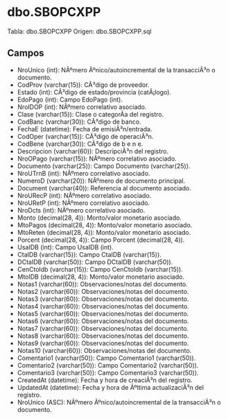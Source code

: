 ﻿# dbo.SBOPCXPP

Tabla: dbo.SBOPCXPP
Origen: dbo.SBOPCXPP.sql

## Campos

- NroUnico (int): NÃºmero Ãºnico/autoincremental de la transacciÃ³n o documento.
- CodProv (varchar(15)): CÃ³digo de proveedor.
- Estado (int): CÃ³digo de estado/provincia (catÃ¡logo).
- EdoPago (int): Campo EdoPago (int).
- NroIDOP (int): NÃºmero correlativo asociado.
- Clase (varchar(15)): Clase o categorÃ­a del registro.
- CodBanc (varchar(30)): CÃ³digo de banco.
- FechaE (datetime): Fecha de emisiÃ³n/entrada.
- CodOper (varchar(15)): CÃ³digo de operaciÃ³n.
- CodBene (varchar(30)): CÃ³digo de b e n e.
- Descripcion (varchar(60)): DescripciÃ³n del registro.
- NroOPago (varchar(15)): NÃºmero correlativo asociado.
- Documento (varchar(25)): Campo Documento (varchar(25)).
- NroUTrnB (int): NÃºmero correlativo asociado.
- NumeroD (varchar(20)): NÃºmero de documento principal.
- Document (varchar(40)): Referencia al documento asociado.
- NroURecP (int): NÃºmero correlativo asociado.
- NroURetP (int): NÃºmero correlativo asociado.
- NroDcts (int): NÃºmero correlativo asociado.
- Monto (decimal(28, 4)): Monto/valor monetario asociado.
- MtoPagos (decimal(28, 4)): Monto/valor monetario asociado.
- MtoReten (decimal(28, 4)): Monto/valor monetario asociado.
- Porcent (decimal(28, 4)): Campo Porcent (decimal(28, 4)).
- UsaIDB (int): Campo UsaIDB (int).
- CtaIDB (varchar(15)): Campo CtaIDB (varchar(15)).
- DCtaIDB (varchar(50)): Campo DCtaIDB (varchar(50)).
- CenCtoIdb (varchar(15)): Campo CenCtoIdb (varchar(15)).
- MtoIDB (decimal(28, 4)): Monto/valor monetario asociado.
- Notas1 (varchar(60)): Observaciones/notas del documento.
- Notas2 (varchar(60)): Observaciones/notas del documento.
- Notas3 (varchar(60)): Observaciones/notas del documento.
- Notas4 (varchar(60)): Observaciones/notas del documento.
- Notas5 (varchar(60)): Observaciones/notas del documento.
- Notas6 (varchar(60)): Observaciones/notas del documento.
- Notas7 (varchar(60)): Observaciones/notas del documento.
- Notas8 (varchar(60)): Observaciones/notas del documento.
- Notas9 (varchar(60)): Observaciones/notas del documento.
- Notas10 (varchar(60)): Observaciones/notas del documento.
- Comentario1 (varchar(50)): Campo Comentario1 (varchar(50)).
- Comentario2 (varchar(50)): Campo Comentario2 (varchar(50)).
- Comentario3 (varchar(50)): Campo Comentario3 (varchar(50)).
- CreatedAt (datetime): Fecha y hora de creaciÃ³n del registro.
- UpdatedAt (datetime): Fecha y hora de Ãºltima actualizaciÃ³n del registro.
- NroUnico (ASC): NÃºmero Ãºnico/autoincremental de la transacciÃ³n o documento.


